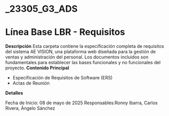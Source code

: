 # _23305_G3_ADS

# Línea Base LBR - Requisitos
**Descripción**
Esta carpeta contiene la especificación completa de requisitos del sistema AE VISION, una plataforma web diseñada para la gestión de ventas y administración del personal. Los documentos incluidos son fundamentales para establecer las bases funcionales y no funcionales del proyecto.
**Contenido Principal**

* Especificación de Requisitos de Software (ERS)
* Actas de Reunión


**Detalles**

Fecha de Inicio: 08 de mayo de 2025
Responsables:Ronny Ibarra, Carlos Rivera, Ángelo Sánchez


